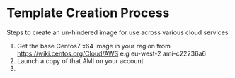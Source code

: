 # Template Creation Process
Steps to create an un-hindered image for use across various cloud services

1.  Get the base Centos7 x64 image in your region from https://wiki.centos.org/Cloud/AWS e.g eu-west-2 ami-c22236a6
2.  Launch a copy of that AMI on your account
3.  